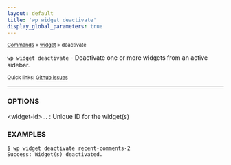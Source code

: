 ```yaml
---
layout: default
title: 'wp widget deactivate'
display_global_parameters: true
---
```


<small>[Commands](/commands/) &raquo; [widget](/commands/widget/) &raquo; deactivate</small>

`wp widget deactivate` - Deactivate one or more widgets from an active sidebar.

<small>Quick links: <a href="https://github.com/wp-cli/wp-cli/issues?q=is%3Aopen+label%3Acommand%3Awidget-deactivate+sort%3Aupdated-desc">Github issues</a></small>

<hr />

### OPTIONS

&lt;widget-id&gt;...
: Unique ID for the widget(s)

### EXAMPLES

    $ wp widget deactivate recent-comments-2
    Success: Widget(s) deactivated.



